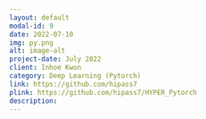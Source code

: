 ```yaml
---
layout: default
modal-id: 9
date: 2022-07-10
img: py.png
alt: image-alt
project-date: July 2022
client: Inhoe Kwon
category: Deep Learning (Pytorch)
link: https://github.com/hipass7
plink: https://github.com/hipass7/HYPER_Pytorch
description:
---
```

